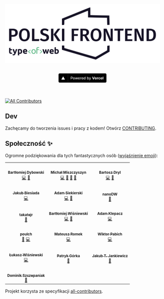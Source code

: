 <img src="public/logo.png" alt="Polski Frontend">
<p align="center">
<br />
  <a href="https://vercel.com?utm_source=typeofweb&utm_campaign=oss"><img src="public/powered-by-vercel.svg" height="30" alt="Powered by Vercel"/></a>
  <br />
  <br />
  <br />
</p>

<!-- ALL-CONTRIBUTORS-BADGE:START - Do not remove or modify this section -->

[![All Contributors](https://img.shields.io/badge/all_contributors-16-orange.svg?style=flat-square)](#contributors-)

<!-- ALL-CONTRIBUTORS-BADGE:END -->

## Dev

Zachęcamy do tworzenia issues i pracy z kodem! Otwórz [CONTRIBUTING](./CONTRIBUTING.md).

## Społeczność ✨

Ogromne podziękowania dla tych fantastycznych osób ([wyjaśnienie emoji](https://allcontributors.org/docs/en/emoji-key)):

<!-- ALL-CONTRIBUTORS-LIST:START - Do not remove or modify this section -->
<!-- prettier-ignore-start -->
<!-- markdownlint-disable -->
<table>
  <tr>
    <td align="center"><a href="https://nafrontendzie.pl/"><img src="https://avatars0.githubusercontent.com/u/7771498?v=4?s=70" width="70px;" alt=""/><br /><sub><b>Bartłomiej Dybowski</b></sub></a><br /><a href="https://github.com/typeofweb/polskifrontend/commits?author=burczu" title="Code">💻</a> <a href="#ideas-burczu" title="Ideas, Planning, & Feedback">🤔</a></td>
    <td align="center"><a href="https://typeofweb.com/"><img src="https://avatars0.githubusercontent.com/u/1338731?v=4?s=70" width="70px;" alt=""/><br /><sub><b>Michał Miszczyszyn</b></sub></a><br /><a href="https://github.com/typeofweb/polskifrontend/commits?author=mmiszy" title="Code">💻</a> <a href="#maintenance-mmiszy" title="Maintenance">🚧</a> <a href="#projectManagement-mmiszy" title="Project Management">📆</a> <a href="https://github.com/typeofweb/polskifrontend/pulls?q=is%3Apr+reviewed-by%3Ammiszy" title="Reviewed Pull Requests">👀</a></td>
    <td align="center"><a href="https://github.com/drillprop"><img src="https://avatars3.githubusercontent.com/u/51168865?v=4?s=70" width="70px;" alt=""/><br /><sub><b>Bartosz Dryl</b></sub></a><br /><a href="https://github.com/typeofweb/polskifrontend/commits?author=drillprop" title="Code">💻</a> <a href="https://github.com/typeofweb/polskifrontend/pulls?q=is%3Apr+reviewed-by%3Adrillprop" title="Reviewed Pull Requests">👀</a></td>
  </tr>
  <tr>
    <td align="center"><a href="https://jb1905.github.io/portfolio/"><img src="https://avatars2.githubusercontent.com/u/28870390?v=4?s=70" width="70px;" alt=""/><br /><sub><b>Jakub Biesiada</b></sub></a><br /><a href="https://github.com/typeofweb/polskifrontend/commits?author=JB1905" title="Code">💻</a></td>
    <td align="center"><a href="https://github.com/AdamSiekierski"><img src="https://avatars0.githubusercontent.com/u/24841038?v=4?s=70" width="70px;" alt=""/><br /><sub><b>Adam Siekierski</b></sub></a><br /><a href="https://github.com/typeofweb/polskifrontend/commits?author=AdamSiekierski" title="Code">💻</a> <a href="https://github.com/typeofweb/polskifrontend/pulls?q=is%3Apr+reviewed-by%3AAdamSiekierski" title="Reviewed Pull Requests">👀</a></td>
    <td align="center"><a href="https://github.com/nanoDW"><img src="https://avatars2.githubusercontent.com/u/37413661?v=4?s=70" width="70px;" alt=""/><br /><sub><b>nanoDW</b></sub></a><br /><a href="https://github.com/typeofweb/polskifrontend/pulls?q=is%3Apr+reviewed-by%3AnanoDW" title="Reviewed Pull Requests">👀</a></td>
  </tr>
  <tr>
    <td align="center"><a href="https://github.com/takatejr"><img src="https://avatars3.githubusercontent.com/u/58137383?v=4?s=70" width="70px;" alt=""/><br /><sub><b>takatejr</b></sub></a><br /><a href="https://github.com/typeofweb/polskifrontend/pulls?q=is%3Apr+reviewed-by%3Atakatejr" title="Reviewed Pull Requests">👀</a></td>
    <td align="center"><a href="https://github.com/wisnie"><img src="https://avatars3.githubusercontent.com/u/47081011?v=4?s=70" width="70px;" alt=""/><br /><sub><b>Bartłomiej Wiśniewski</b></sub></a><br /><a href="https://github.com/typeofweb/polskifrontend/commits?author=wisnie" title="Code">💻</a> <a href="https://github.com/typeofweb/polskifrontend/pulls?q=is%3Apr+reviewed-by%3Awisnie" title="Reviewed Pull Requests">👀</a></td>
    <td align="center"><a href="https://www.linkedin.com/in/adam-klepacz/"><img src="https://avatars2.githubusercontent.com/u/27632432?v=4?s=70" width="70px;" alt=""/><br /><sub><b>Adam Klepacz</b></sub></a><br /><a href="https://github.com/typeofweb/polskifrontend/commits?author=adamklepacz" title="Code">💻</a></td>
  </tr>
  <tr>
    <td align="center"><a href="https://github.com/poulch"><img src="https://avatars3.githubusercontent.com/u/16362049?v=4?s=70" width="70px;" alt=""/><br /><sub><b>poulch</b></sub></a><br /><a href="https://github.com/typeofweb/polskifrontend/pulls?q=is%3Apr+reviewed-by%3Apoulch" title="Reviewed Pull Requests">👀</a> <a href="https://github.com/typeofweb/polskifrontend/commits?author=poulch" title="Code">💻</a></td>
    <td align="center"><a href="https://mateuszromek.pl/"><img src="https://avatars3.githubusercontent.com/u/46934668?v=4?s=70" width="70px;" alt=""/><br /><sub><b>Mateusz Romek</b></sub></a><br /><a href="https://github.com/typeofweb/polskifrontend/commits?author=MateuszRomek" title="Code">💻</a></td>
    <td align="center"><a href="http://pabich.cc"><img src="https://avatars1.githubusercontent.com/u/15004768?v=4?s=70" width="70px;" alt=""/><br /><sub><b>Wiktor Pabich</b></sub></a><br /><a href="https://github.com/typeofweb/polskifrontend/commits?author=pabichw" title="Code">💻</a></td>
  </tr>
  <tr>
    <td align="center"><a href="http://szery.net.pl"><img src="https://avatars.githubusercontent.com/u/4786095?v=4?s=70" width="70px;" alt=""/><br /><sub><b>Łukasz Wiśniewski</b></sub></a><br /><a href="https://github.com/typeofweb/polskifrontend/commits?author=lukaszwisniewski88" title="Code">💻</a></td>
    <td align="center"><a href="https://github.com/PatrykBuniX"><img src="https://avatars.githubusercontent.com/u/45733298?v=4?s=70" width="70px;" alt=""/><br /><sub><b>Patryk Górka</b></sub></a><br /><a href="https://github.com/typeofweb/polskifrontend/commits?author=PatrykBuniX" title="Documentation">📖</a></td>
    <td align="center"><a href="https://jcubic.pl/me"><img src="https://avatars.githubusercontent.com/u/280241?v=4?s=70" width="70px;" alt=""/><br /><sub><b>Jakub T. Jankiewicz</b></sub></a><br /><a href="https://github.com/typeofweb/polskifrontend/issues?q=author%3Ajcubic" title="Bug reports">🐛</a></td>
  </tr>
  <tr>
    <td align="center"><a href="https://devszczepaniak.pl/"><img src="https://avatars.githubusercontent.com/u/23155008?v=4?s=70" width="70px;" alt=""/><br /><sub><b>Dominik Szczepaniak</b></sub></a><br /><a href="https://github.com/typeofweb/polskifrontend/issues?q=author%3Aelszczepano" title="Bug reports">🐛</a></td>
  </tr>
</table>

<!-- markdownlint-restore -->
<!-- prettier-ignore-end -->

<!-- ALL-CONTRIBUTORS-LIST:END -->

Projekt korzysta ze specyfikacji [all-contributors](https://github.com/all-contributors/all-contributors).
